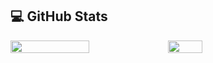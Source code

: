 
## &#x1F4BB; GitHub Stats
<div style="display: flex; flex-direction: row;">
    <img
      align="center"
      style="height: auto; width: 50%;"
      src="https://github-readme-stats.vercel.app/api/?username=proallone&theme=ayu-mirage&show_icons=true"
    />
    <img
      align="center"
      style="height: auto; width: 33%";
      src="https://github-readme-stats.vercel.app/api/top-langs/?username=proallone&layout=donut&theme=ayu-mirage"
    />
</div>
